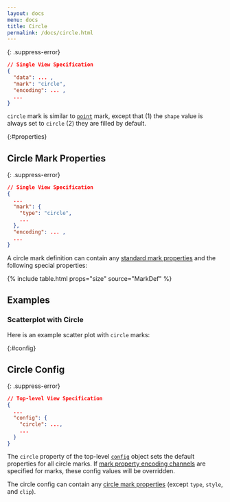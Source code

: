 ```yaml
---
layout: docs
menu: docs
title: Circle
permalink: /docs/circle.html
---
```


{: .suppress-error}
```json
// Single View Specification
{
  "data": ... ,
  "mark": "circle",
  "encoding": ... ,
  ...
}
```

`circle` mark is similar to [`point`](point.html) mark, except that (1) the `shape` value is always set to `circle` (2) they are filled by default.

{:#properties}
## Circle Mark Properties

{: .suppress-error}
```json
// Single View Specification
{
  ...
  "mark": {
    "type": "circle",
    ...
  },
  "encoding": ... ,
  ...
}
```

A circle mark definition can contain any [standard mark properties](mark.html#mark-def) and the following special properties:

{% include table.html props="size" source="MarkDef" %}


## Examples

### Scatterplot with Circle

Here is an example scatter plot with `circle` marks:

<span class="vl-example" data-name="circle"></span>

{:#config}
## Circle Config

{: .suppress-error}
```json
// Top-level View Specification
{
  ...
  "config": {
    "circle": ...,
    ...
  }
}
```

The `circle` property of the top-level [`config`](config.html) object sets the default properties for all circle marks.  If [mark property encoding channels](encoding.html#mark-prop) are specified for marks, these config values will be overridden.

The circle config can contain any [circle mark properties](#properties) (except `type`, `style`, and `clip`).
